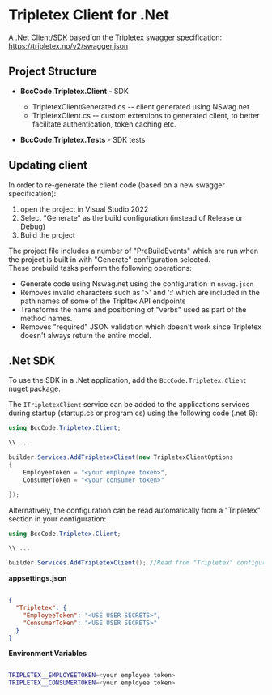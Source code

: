 # Tripletex Client for .Net

A .Net Client/SDK based on the Tripletex swagger specification: https://tripletex.no/v2/swagger.json

## Project Structure

* **BccCode.Tripletex.Client** - SDK
    - TripletexClientGenerated.cs -- client generated using NSwag.net
	- TripletexClient.cs -- custom extentions to generated client, to better facilitate authentication, token caching etc.

* **BccCode.Tripletex.Tests** - SDK tests


## Updating client 
In order to re-generate the client code (based on a new swagger specification):
1. open the project in Visual Studio 2022
2. Select "Generate" as the build configuration (instead of Release or Debug)
3. Build the project

The project file includes a number of "PreBuildEvents" which are run when the project is built in with "Generate" configuration selected.   
These prebuild tasks perform the following operations:
* Generate code using Nswag.net using the configuration in `nswag.json`
* Removes invalid characters such as '>' and ':' which are included in the path names of some of the Tripltex API endpoints
* Transforms the name and positioning of "verbs" used as part of the method names.
* Removes "required" JSON validation which doesn't work since Tripletex doesn't always return the entire model.

## .Net SDK

To use the SDK in a .Net application, add the `BccCode.Tripletex.Client` nuget package.

The `ITripletexClient` service can be added to the applications services during startup (startup.cs or program.cs) using the following code (.net 6):

```csharp
using BccCode.Tripletex.Client;

\\ ...

builder.Services.AddTripletexClient(new TripletexClientOptions
{
    EmployeeToken = "<your employee token>",
    ConsumerToken = "<your consumer token>"

});

```

Alternatively, the configuration can be read automatically from a "Tripletex" section in your configuration:

```csharp
using BccCode.Tripletex.Client;

\\ ...

builder.Services.AddTripletexClient(); //Read from "Tripletex" configuration section:

```

**appsettings.json**
```json

{
  "Tripletex": {
    "EmployeeToken": "<USE USER SECRETS>",
    "ConsumerToken": "<USE USER SECRETS>"
  }
}
```

**Environment Variables**
```bash

TRIPLETEX__EMPLOYEETOKEN=<your employee token>
TRIPLETEX__CONSUMERTOKEN=<your employee token>


```






